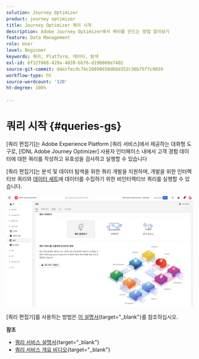 ```yaml
---
solution: Journey Optimizer
product: journey optimizer
title: Journey Optimizer 쿼리 시작
description: Adobe Journey Optimizer에서 쿼리를 만드는 방법 알아보기
feature: Data Management
role: User
level: Beginner
keywords: 쿼리, Platform, 데이터, 탐색
exl-id: 6f32f068-429a-4039-bb76-d190069e7402
source-git-commit: d4ecfecdc74c26890658d68d352c36b75f7c9039
workflow-type: ht
source-wordcount: '120'
ht-degree: 100%

---
```


# 쿼리 시작 {#queries-gs}

[쿼리 편집기]는 Adobe Experience Platform [쿼리 서비스]에서 제공하는 대화형 도구로, [!DNL Adobe Journey Optimizer] 사용자 인터페이스 내에서 고객 경험 데이터에 대한 쿼리를 작성하고 유효성을 검사하고 실행할 수 있습니다

[쿼리 편집기]는 분석 및 데이터 탐색을 위한 쿼리 개발을 지원하며, 개발을 위한 인터랙티브 쿼리와 [데이터 세트](get-started-datasets.md)에 데이터를 수집하기 위한 비인터랙티브 쿼리를 실행할 수 있습니다.

![](assets/queries-home.png)

[쿼리 편집기]를 사용하는 방법은 [이 설명서](https://experienceleague.adobe.com/docs/experience-platform/query/ui/user-guide.html?lang=ko){target="_blank"}를 참조하십시오.

**참조**

* [쿼리 서비스 설명서](https://experienceleague.adobe.com/docs/experience-platform/query/home.html?lang=ko){target="_blank"}
* [쿼리 서비스 개요 비디오](https://experienceleague.adobe.com/docs/platform-learn/tutorials/queries/understanding-query-service.html?lang=ko-KR){target="_blank"}
